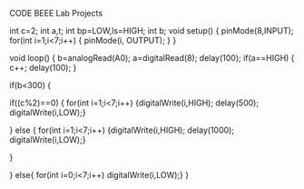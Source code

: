 CODE
BEEE Lab Projects

int c=2;
  int a,t;
int bp=LOW,ls=HIGH;
int b;
void setup()
{
  pinMode(8,INPUT);
  for(int i=1;i<7;i++)
  {
  pinMode(i, OUTPUT);
  }
}

void loop()
{
  b=analogRead(A0);
  a=digitalRead(8);
  delay(100);
  if(a==HIGH)
  {
    c++;
    delay(100);
  }
 
 if(b<300)
  {
    
 
  if((c%2)==0)
  {
    for(int i=1;i<7;i++)
  {digitalWrite(i,HIGH);
    delay(500);
  digitalWrite(i,LOW);}
  
  }
  else
  {
  for(int i=1;i<7;i++)
  {digitalWrite(i,HIGH);
    delay(1000);
  digitalWrite(i,LOW);}
  
     
 }
    
 }
  else{
  for(int i=0;i<7;i++)
    digitalWrite(i,LOW);}
}

